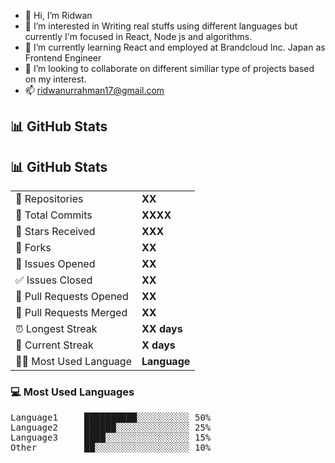 - 👋 Hi, I’m Ridwan
- 👀 I’m interested in Writing real stuffs using different languages but currently I'm focused in React, Node js and algorithms.
- 🌱 I’m currently learning React and employed at Brandcloud Inc. Japan as Frontend Engineer
- 💞️ I’m looking to collaborate on different similiar type of projects based on my interest.
- 📫 ridwanurrahman17@gmail.com

<!---
RRPx/RRPx is a ✨ special ✨ repository because its `README.md` (this file) appears on your GitHub profile.
You can click the Preview link to take a look at your changes.
--->

## 📊 GitHub Stats

<h2>📊 GitHub Stats</h2>

<table>
  <tr>
    <td>💼 Repositories</td>
    <td><strong>XX</strong></td>
  </tr>
  <tr>
    <td>🧠 Total Commits</td>
    <td><strong>XXXX</strong></td>
  </tr>
  <tr>
    <td>🌟 Stars Received</td>
    <td><strong>XXX</strong></td>
  </tr>
  <tr>
    <td>🍴 Forks</td>
    <td><strong>XX</strong></td>
  </tr>
  <tr>
    <td>🐛 Issues Opened</td>
    <td><strong>XX</strong></td>
  </tr>
  <tr>
    <td>✅ Issues Closed</td>
    <td><strong>XX</strong></td>
  </tr>
  <tr>
    <td>🚀 Pull Requests Opened</td>
    <td><strong>XX</strong></td>
  </tr>
  <tr>
    <td>🔀 Pull Requests Merged</td>
    <td><strong>XX</strong></td>
  </tr>
  <tr>
    <td>⏰ Longest Streak</td>
    <td><strong>XX days</strong></td>
  </tr>
  <tr>
    <td>📆 Current Streak</td>
    <td><strong>X days</strong></td>
  </tr>
  <tr>
    <td>🧑‍💻 Most Used Language</td>
    <td><strong>Language</strong></td>
  </tr>
</table>

<h3>💻 Most Used Languages</h3>

<pre>
Language1     ██████████░░░░░░░░░░ 50%
Language2     ██████░░░░░░░░░░░░░░ 25%
Language3     ████░░░░░░░░░░░░░░░░ 15%
Other         ██░░░░░░░░░░░░░░░░░░ 10%
</pre>

